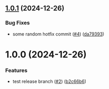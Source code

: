 ## [1.0.1](https://github.com/tomasz-kowalczyk83/SemanticVersioning/compare/v1.0.0...v1.0.1) (2024-12-26)


### Bug Fixes

* some random hotfix commit ([#4](https://github.com/tomasz-kowalczyk83/SemanticVersioning/issues/4)) ([da79393](https://github.com/tomasz-kowalczyk83/SemanticVersioning/commit/da793935a4363e1b186dd2b65d06dc86cbdcf81d))

# 1.0.0 (2024-12-26)


### Features

* test release branch ([#2](https://github.com/tomasz-kowalczyk83/SemanticVersioning/issues/2)) ([b2c66b6](https://github.com/tomasz-kowalczyk83/SemanticVersioning/commit/b2c66b6228fcfea73b7e93145a7b5959d4ae60d2))
